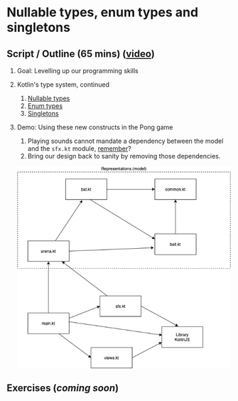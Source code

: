 # Nullable types, enum types and singletons

## Script / Outline (65 mins) ([video](https://www.youtube.com/watch?v=nkbVjgpKPUY&list=PL8XxoCaL3dBiJ_djQKKbbI4uN081F7Sgw&index=20))
1. Goal: Levelling up our programming skills
2. Kotlin's type system, continued
   1. [Nullable types](https://kotlinlang.org/docs/reference/null-safety.html)
   2. [Enum types](https://kotlinlang.org/docs/reference/enum-classes.html)
   3. [Singletons](https://kotlinlang.org/docs/reference/object-declarations.html)
3. Demo: Using these new constructs in the Pong game 
   1. Playing sounds cannot mandate a dependency between the model and the `sfx.kt` module, [remember](16-basic-principles-design.md)?
   2. Bring our design back to sanity by removing those dependencies. 
   
   ![Current Pong dependencies](assets/17-pong-dependencies.png "Current Pong dependencies")

## Exercises (_coming soon_)
